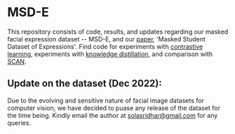 # MSD-E
This repository consists of code, results, and updates regarding our masked facial expression dataset -- MSD-E, and our [paper](https://dl.acm.org/doi/abs/10.1145/3571600.3571608), 'Masked Student Dataset of Expressions'. Find code for experiments with [contrastive learning](https://colab.research.google.com/drive/1YkiJufBFZrHGgqL_22aO6AafQjFkECRR?usp=sharing), experiments with [knowledge distillation](https://colab.research.google.com/drive/1gqBSpC22nMJQ2VSikst2OO0r_HzvEcBk?usp=sharing), and comparison with [SCAN](https://colab.research.google.com/drive/1UacZEOl9n9RTXQ5tGY_QdOGFv4wOfvEV?usp=sharing).

## Update on the dataset (Dec 2022):
Due to the evolving and sensitive nature of facial image datasets for computer vision, we have decided to puase any release of the dataset for the time being. Kindly email the author at solasridhar@gmail.com for any queries.

